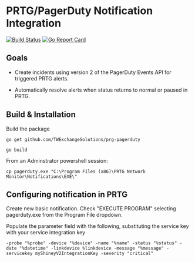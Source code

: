 # PRTG/PagerDuty Notification Integration


[![Build Status](https://travis-ci.org/TWExchangeSolutions/prtg-pagerduty.svg?branch=master)](https://travis-ci.org/TWExchangeSolutions/prtg-pagerduty)
[![Go Report Card](https://goreportcard.com/badge/github.com/TWExchangeSolutions/prtg-pagerduty)](https://goreportcard.com/report/github.com/TWExchangeSolutions/prtg-pagerduty)

## Goals

* Create incidents using version 2 of the PagerDuty Events API for triggered PRTG alerts.

* Automatically resolve alerts when status returns to normal or paused in PRTG.


## Build & Installation

Build the package

`go get github.com/TWExchangeSolutions/prg-pagerduty`

`go build`

From an Adminstrator powershell session:

`cp pagerduty.exe "C:\Program Files (x86)\PRTG Network Monitor\Notifications\EXE\"`


## Configuring notification in PRTG

Create new basic notification. Check "EXECUTE PROGRAM" selecting pagerduty.exe from the Program File dropdown.

Populate the parameter field with the following, substituting the service key with your service integration key

`-probe "%probe" -device "%device" -name "%name" -status "%status" -date "%datetime" -linkdevice %linkdevice -message "%message" -servicekey myShineyV2IntegrationKey -severity "critical"`
